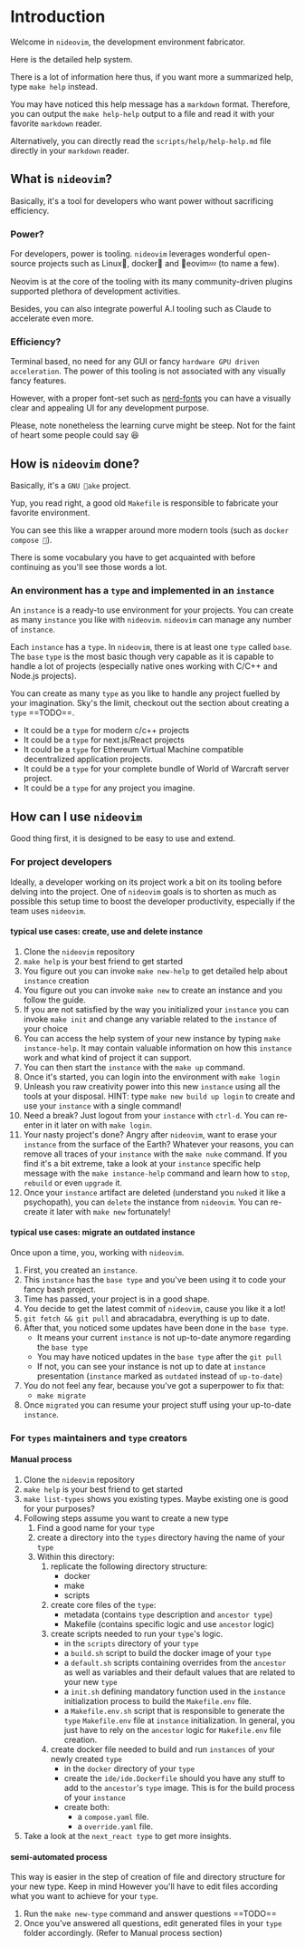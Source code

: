 # Introduction

Welcome in `nideovim`, the development environment fabricator.

Here is the detailed help system.

There is a lot of information here thus, if you want more a summarized help,
type `make help` instead.

You may have noticed this help message has a `markdown` format. Therefore, you
can output the `make help-help` output to a file and read it with your favorite
`markdown` reader.

Alternatively, you can directly read the `scripts/help/help-help.md` file
directly in your `markdown` reader.

## What is `nideovim`?

Basically, it's a tool for developers who want power without sacrificing
efficiency.

### Power?

For developers, power is tooling.
`nideovim` leverages wonderful open-source projects such as Linux, docker and
eovim💤 (to name a few).

Neovim is at the core of the tooling with its many community-driven plugins
supported plethora of development activities.

Besides, you can also integrate powerful A.I tooling such as Claude to
accelerate even more.

### Efficiency?

Terminal based, no need for any GUI or fancy `hardware GPU driven
acceleration`. The power of this tooling is not associated with any visually
fancy features.

However, with a proper font-set such as
[nerd-fonts](https://www.nerdfonts.com/font-downloads) you can have a visually
clear and appealing UI for any development purpose.

Please, note nonetheless the learning curve might be steep. Not for the faint
of heart some people could say 😆

## How is `nideovim` done?

Basically, it's a `GNU ake` project.

Yup, you read right, a good old `Makefile` is responsible to fabricate your
favorite environment.

You can see this like a wrapper around more modern tools (such as `docker
compose `).

There is some vocabulary you have to get acquainted with before continuing as
you'll see those words a lot.

### An environment has a `type` and implemented in an `instance`

An `instance` is a ready-to use environment for your projects.
You can create as many `instance` you like with `nideovim`.
`nideovim` can manage any number of `instance`.

Each `instance` has a `type`.
In `nideovim`, there is at least one `type` called `base`.
The `base` `type` is the most basic though very capable as it is capable to
handle a lot of projects (especially native ones working with C/C++ and Node.js
projects).

You can create as many `type` as you like to handle any project fuelled by your
imagination. Sky's the limit, checkout out the section about creating a `type`
==TODO==.

- It could be a `type` for modern c/c++ projects
- It could be a `type` for next.js/React projects
- It could be a `type` for Ethereum Virtual Machine compatible decentralized
  application projects.
- It could be a `type` for your complete bundle of World of Warcraft server
  project.
- It could be a `type` for any project you imagine.

## How can I use `nideovim`

Good thing first, it is designed to be easy to use and extend.

### For project developers

Ideally, a developer working on its project work a bit on its tooling before
delving into the project.
One of `nideovim` goals is to shorten as much as possible this setup time to
boost the developer productivity, especially if the team uses `nideovim`.

#### typical use cases: create, use and delete instance

1. Clone the `nideovim` repository
2. `make help` is your best friend to get started
3. You figure out you can invoke `make new-help` to get detailed help about
   `instance` creation
4. You figure out you can invoke `make new` to create an instance and you
   follow the guide.
5. If you are not satisfied by the way you initialized your `instance` you can
   invoke `make init` and change any variable related to the `instance` of your
   choice
6. You can access the help system of your new instance by typing `make
   instance-help`. It may contain valuable information on how this `instance`
   work and what kind of project it can support.
7. You can then start the `instance` with the `make up` command.
8. Once it's started, you can login into the environment with `make login`
9. Unleash you raw creativity power into this new `instance` using all the
   tools at your disposal.
   HINT: type `make new build up login` to create and use your `instance` with
         a single command!
10. Need a break? Just logout from your `instance` with `ctrl-d`. You can
    re-enter in it later on with `make login`.
11. Your nasty project's done? Angry after `nideovim`, want to erase your
    `instance` from the surface of the Earth? Whatever your reasons, you can
    remove all traces of your `instance` with the `make nuke` command.
    If you find it's a bit extreme, take a look at your `instance` specific
    help message with the `make instance-help` command and learn how to `stop`,
    `rebuild` or even `upgrade` it.
12. Once your `instance` artifact are deleted (understand you `nuke`d it like a
    psychopath), you can `delete` the instance from `nideovim`. You can
    re-create it later with `make new` fortunately!

#### typical use cases: migrate an outdated instance

Once upon a time, you, working with `nideovim`.

1. First, you created an `instance`.
2. This `instance` has the `base type` and you've been using it to code your
   fancy bash project.
3. Time has passed, your project is in a good shape.
4. You decide to get the latest commit of `nideovim`, cause you like it a lot!
5. `git fetch && git pull` and abracadabra, everything is up to date.
6. After that, you noticed some updates have been done in the `base type`.
    - It means your current `instance` is not up-to-date anymore regarding the
      `base type`
    - You may have noticed updates in the `base type` after the `git pull`
    - If not, you can see your instance is not up to date at `instance`
      presentation (`instance` marked as `outdated` instead of `up-to-date`)
7. You do not feel any fear, because you've got a superpower to fix that:
    - `make migrate`
8. Once `migrated` you can resume your project stuff using your up-to-date
   `instance`.

### For `types` maintainers and `type` creators

#### Manual process

1. Clone the `nideovim` repository
2. `make help` is your best friend to get started
3. `make list-types` shows you existing types. Maybe existing one is good for
   your purposes?
4. Following steps assume you want to create a new type
    1. Find a good name for your `type`
    2. create a directory into the `types` directory having the name of your
       `type`
    3. Within this directory:
        1. replicate the following directory structure:
            - docker
            - make
            - scripts
        2. create core files of the `type`:
            - metadata (contains `type` description and `ancestor type`)
            - Makefile (contains specific logic and use `ancestor` logic)
        3. create scripts needed to run your `type`'s logic.
            - in the `scripts` directory of your `type`
            - a `build.sh` script to build the docker image of your `type`
            - a `default.sh` scripts containing overrides from the `ancestor`
              as well as variables and their default values that are related to
              your new `type`
            - a `init.sh` defining mandatory function used in the `instance`
              initialization process to build the `Makefile.env` file.
            - a `Makefile.env.sh` script that is responsible to generate the
              `type` `Makefile.env` file at `instance` initialization. In
              general, you just have to rely on the `ancestor` logic for
              `Makefile.env` file creation.
        4. create docker file needed to build and run `instances` of your newly
           created `type`
            - in the `docker` directory of your `type`
            - create the `ide/ide.Dockerfile` should you have any stuff to add
              to the `ancestor`'s `type` image. This is for the build process
              of your `instance`
            - create both:
                - a `compose.yaml` file.
                - a `override.yaml` file.
5. Take a look at the `next_react type` to get more insights.

#### semi-automated process

This way is easier in the step of creation of file and directory structure for
your new type. Keep in mind However you'll have to edit files according what
you want to achieve for your `type`.

1. Run the `make new-type` command and answer questions ==TODO==
2. Once you've answered all questions, edit generated files in your `type`
   folder accordingly. (Refer to Manual process section)
